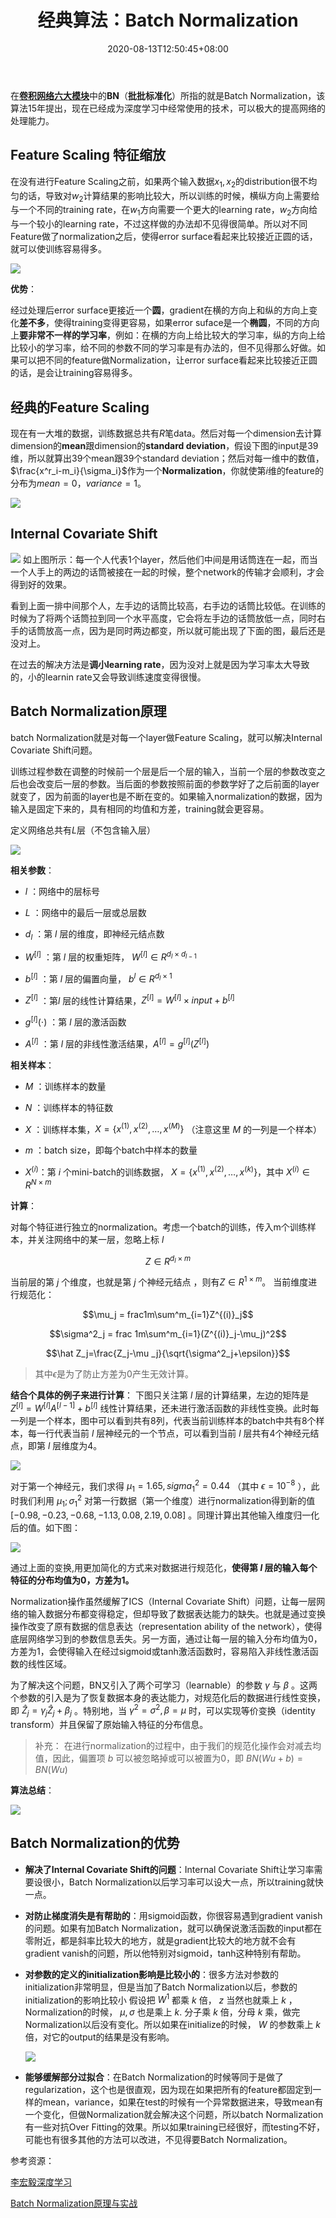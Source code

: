 ﻿---
title: "经典算法：Batch Normalization"
date: 2020-08-13T12:50:45+08:00

summary: 在[**卷积网络六大模块**](https://aimoon.top/en/post/convolutional1/#%E5%8D%B7%E7%A7%AF%E7%A5%9E%E7%BB%8F%E7%BD%91%E7%BB%9C)中的**BN**（**批批标准化**）所指的就是Batch Normalization，该算法15年提出，现在已经成为深度学习中经常使用的技术，可以极大的提高网络的处理能力。

tags: 
    - Batch Normalization
    - 算法


categories: 
    - 深度学习


authors: 
    - admin
---




在[**卷积网络六大模块**](https://aimoon.top/2020/06/convolutional1/#%E5%8D%B7%E7%A7%AF%E7%A5%9E%E7%BB%8F%E7%BD%91%E7%BB%9C)中的**BN**（**批批标准化**）所指的就是Batch Normalization，该算法15年提出，现在已经成为深度学习中经常使用的技术，可以极大的提高网络的处理能力。


## Feature Scaling 特征缩放

在没有进行Feature Scaling之前，如果两个输入数据$x_1,x_2$的distribution很不均匀的话，导致对$w_2$计算结果的影响比较大，所以训练的时候，横纵方向上需要给与一个不同的training rate，在$w_1$方向需要一个更大的learning rate，$w_2$方向给与一个较小的learning rate，不过这样做的办法却不见得很简单。所以对不同Feature做了normalization之后，使得error surface看起来比较接近正圆的话，就可以使训练容易得多。

![](https://img-blog.csdnimg.cn/20200813105328551.png " ")

**优势**：

经过处理后error surface更接近一个**圆**，gradient在横的方向上和纵的方向上变化**差不多**，使得training变得更容易，如果error suface是一个**椭圆**，不同的方向上**要非常不一样的学习率**，例如：在横的方向上给比较大的学习率，纵的方向上给比较小的学习率，给不同的参数不同的学习率是有办法的，但不见得那么好做。如果可以把不同的feature做Normalization，让error surface看起来比较接近正圆的话，是会让training容易得多。

## 经典的Feature Scaling

现在有一大堆的数据，训练数据总共有$R$笔data。然后对每一个dimension去计算dimension的**mean**跟dimension的**standard deviation**，假设下图的input是39维，所以就算出39个mean跟39个standard deviation；然后对每一维中的数值，$\frac{x^r_i-m_i}{\sigma_i}$作为一个**Normalization**，你就使第$i$维的feature的分布为$mean=0，variance=1$。

![](https://img-blog.csdnimg.cn/2020081311041288.png " ")

## Internal Covariate Shift

![](https://img-blog.csdnimg.cn/20200813110919726.png " ")
如上图所示：每一个人代表1个layer，然后他们中间是用话筒连在一起，而当一个人手上的两边的话筒被接在一起的时候，整个network的传输才会顺利，才会得到好的效果。

看到上面一排中间那个人，左手边的话筒比较高，右手边的话筒比较低。在训练的时候为了将两个话筒拉到同一个水平高度，它会将左手边的话筒放低一点，同时右手的话筒放高一点，因为是同时两边都变，所以就可能出现了下面的图，最后还是没对上。

在过去的解决方法是**调小learning rate**，因为没对上就是因为学习率太大导致的，小的learnin rate又会导致训练速度变得很慢。

## Batch Normalization原理

batch Normalization就是对每一个layer做Feature Scaling，就可以解决Internal Covariate Shift问题。


训练过程参数在调整的时候前一个层是后一个层的输入，当前一个层的参数改变之后也会改变后一层的参数。当后面的参数按照前面的参数学好了之后前面的layer就变了，因为前面的layer也是不断在变的。如果输入normalization的数据，因为输入是固定下来的，具有相同的均值和方差，training就会更容易。

定义网络总共有$L$层（不包含输入层）

![](https://img-blog.csdnimg.cn/20200813112807966.png " ")

**相关参数**：

- $l$ ：网络中的层标号

- $L$ ：网络中的最后一层或总层数

- $d_l$ ：第 $l$ 层的维度，即神经元结点数

- $W^{[l]}$ ：第 $l$ 层的权重矩阵， $W^{[l]}\in R^{d_l\times d_{l-1}}$

- $b^{[l]}$ ：第 $l$ 层的偏置向量， $b^{l}\in R^{d_l\times 1}$

- $Z^{[l]}$ ：第$l$ 层的线性计算结果，$Z^{[l]}=W^{[l]}\times input +b^{[l]}$

- $g^{[l]}(\cdot)$ ：第 $l$ 层的激活函数

- $A^{[l]}$ ：第 $l$ 层的非线性激活结果，$A^{[l]} = g^{[l]}(Z^{[l]})$

**相关样本**：

- $M$ ：训练样本的数量

- $N$ ：训练样本的特征数

- $X$ ：训练样本集，$X=\lbrace x^{(1)},x^{(2)}, … ,x^{(M)}\rbrace$ （注意这里 $M$ 的一列是一个样本）

- $m$ ：batch size，即每个batch中样本的数量

- $X^{(i)}$：第 $i$ 个mini-batch的训练数据， $X=\lbrace x^{(1)},x^{(2)}, … ,x^{(k)}\rbrace$，其中 $X^{(i)}\in R^{N\times m}$


**计算**：


对每个特征进行独立的normalization。考虑一个batch的训练，传入m个训练样本，并关注网络中的某一层，忽略上标 $l$ 

 $$Z\in  R^{d_l\times m}$$

当前层的第 $j$ 个维度，也就是第 $j$ 个神经元结点	，则有$Z\in  R^{1\times m}$。
当前维度进行规范化：

$$\mu_j = frac1m\sum^m_{i=1}Z^{(i)}_j$$

$$\sigma^2_j = frac 1m\sum^m_{i=1}(Z^{(i)}_j-\mu_j)^2$$

$$\hat Z_j=\frac{Z_j-\mu _j}{\sqrt{\sigma^2_j+\epsilon}}$$

> 其中$\epsilon$是为了防止方差为0产生无效计算。

**结合个具体的例子来进行计算**：
下图只关注第 $l$ 层的计算结果，左边的矩阵是 $Z^{[l]}=W^{[l]}A^{[l-1]}+b^{[l]}$ 线性计算结果，还未进行激活函数的非线性变换。此时每一列是一个样本，图中可以看到共有8列，代表当前训练样本的batch中共有8个样本，每一行代表当前 $l$ 层神经元的一个节点，可以看到当前 $l$ 层共有4个神经元结点，即第 $l$ 层维度为4。

![](https://img-blog.csdnimg.cn/20200813120533517.png " ")


对于第一个神经元，我们求得 $\mu_1 = 1.65, sigma^2_1=0.44$ （其中 $\epsilon = 10^{-8}$ ），此时我们利用 $\mu_1 ;\sigma^2_1$ 对第一行数据（第一个维度）进行normalization得到新的值 $[-0.98, -0.23, -0.68, -1.13, 0.08, 2.19, 0.08]$ 。同理计算出其他输入维度归一化后的值。如下图：

![](https://img-blog.csdnimg.cn/20200813121158695.png " ")

通过上面的变换,用更加简化的方式来对数据进行规范化，**使得第 $l$ 层的输入每个特征的分布均值为0，方差为1。**

Normalization操作虽然缓解了ICS（Internal Covariate Shift）问题，让每一层网络的输入数据分布都变得稳定，但却导致了数据表达能力的缺失。也就是通过变换操作改变了原有数据的信息表达（representation ability of the network），使得底层网络学习到的参数信息丢失。另一方面，通过让每一层的输入分布均值为0，方差为1，会使得输入在经过sigmoid或tanh激活函数时，容易陷入非线性激活函数的线性区域。

为了解决这个问题，BN又引入了两个可学习（learnable）的参数 $\gamma$ 与 $\beta$ 。这两个参数的引入是为了恢复数据本身的表达能力，对规范化后的数据进行线性变换，即 $\hat Z_j=\gamma_j\hat Z_j+\beta_j$ 。特别地，当 $\gamma^2=\sigma^2,\beta=\mu$ 时，可以实现等价变换（identity transform）并且保留了原始输入特征的分布信息。

>补充： 在进行normalization的过程中，由于我们的规范化操作会对减去均值，因此，偏置项 $b$ 可以被忽略掉或可以被置为0，即 $BN(Wu+b)=BN(Wu)$

**算法总结**：

![](https://img-blog.csdnimg.cn/20200813124903665.png " ")


## Batch Normalization的优势
- **解决了Internal Covariate Shift的问题**：Internal Covariate Shift让学习率需要设很小，Batch Normalization以后学习率可以设大一点，所以training就快一点。

- **对防止梯度消失是有帮助的**：用sigmoid函数，你很容易遇到gradient vanish的问题。如果有加Batch Normalization，就可以确保说激活函数的input都在零附近，都是斜率比较大的地方，就是gradient比较大的地方就不会有gradient vanish的问题，所以他特别对sigmoid，tanh这种特别有帮助。

- **对参数的定义的initialization影响是比较小的**：很多方法对参数的initialization非常明显，但是当加了Batch Normalization以后，参数的initialization的影响比较小
假设把 $W^1$ 都乘 $k$ 倍， $z$ 当然也就乘上 $k$ ，Normalization的时候， $\mu,\sigma$ 也是乘上 $k$.
分子乘 $k$ 倍，分母 $k$ 乘，做完Normalization以后没有变化。所以如果在initialize的时候， $W$ 的参数乘上 $k$ 倍，对它的output的结果是没有影响。

	![](https://img-blog.csdnimg.cn/20200813122829990.png)


- **能够缓解部分过拟合**：在Batch Normalization的时候等同于是做了regularization，这个也是很直观，因为现在如果把所有的feature都固定到一样的mean，variance，如果在test的时候有一个异常数据进来，导致mean有一个变化，但做Normalization就会解决这个问题，所以batch Normalization有一些对抗Over Fitting的效果。所以如果training已经很好，而testing不好，可能也有很多其他的方法可以改进，不见得要Batch Normalization。


参考资源：

[李宏毅深度学习](https://www.bilibili.com/video/av9770302?p=10)

[Batch Normalization原理与实战](https://zhuanlan.zhihu.com/p/34879333)
